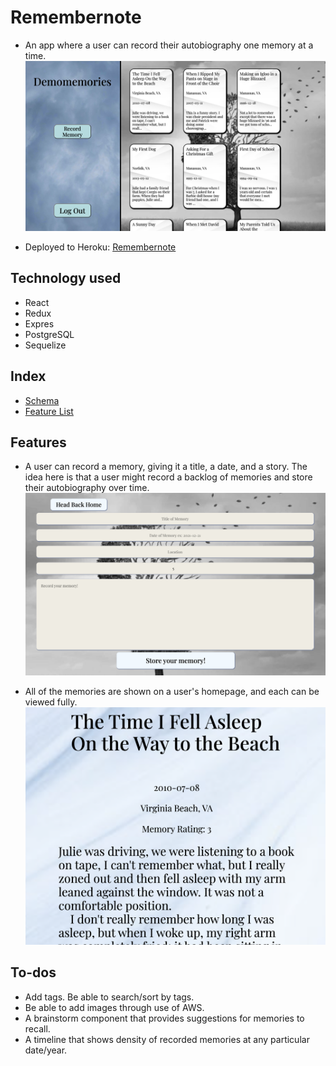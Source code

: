 # Remembernote
- An app where a user can record their autobiography one memory at a time. 
![Remembernote](images/remembernote.png)

- Deployed to Heroku: [Remembernote](remembernote.herokuapp.com)

## Technology used
- React
- Redux
- Expres
- PostgreSQL
- Sequelize

## Index
- [Schema](https://github.com/ClifDevelops/Remembernote/wiki/Database-Schema)
- [Feature List](https://github.com/ClifDevelops/Remembernote/wiki/Remembernote-Feature-List)

## Features
- A user can record a memory, giving it a title, a date, and a story. The idea here is that a user might record a backlog of memories and store their autobiography over time. 
![Story](images/memories-form.png)

- All of the memories are shown on a user's homepage, and each can be viewed fully.
![Memory](images/test.png)

## To-dos
- Add tags. Be able to search/sort by tags.
- Be able to add images through use of AWS.
- A brainstorm component that provides suggestions for memories to recall.
- A timeline that shows density of recorded memories at any particular date/year.